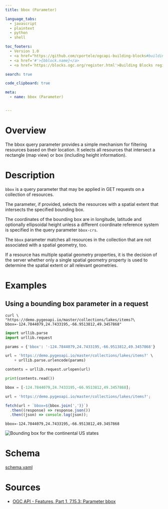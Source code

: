 ```yaml
---
title: bbox (Parameter)

language_tabs:
  - javascript
  - plaintext
  - python
  - shell

toc_footers:
  - Version 1.0
  - <a href="https://github.com/cportele/ogcapi-building-blocks#building-block-maturity">Maturity</a>: Mature
  - <a href='#'>{bblock.name}</a>
  - <a href='https://blocks.ogc.org/register.html'>Building Blocks register</a>

search: true

code_clipboard: true

meta:
  - name: bbox (Parameter)


---
```


# Overview

The bbox query parameter provides a simple mechanism for filtering resources based on their location. It selects all resources that intersect a rectangle (map view) or box (including height information).

# Description

`bbox` is a query parameter that may be applied in GET requests on a collection of resources.

The parameter, if provided, selects the resources with a spatial extent that intersects the specified bounding box.

The coordinates of the bounding box are in longitude, latitude and optionally ellipsoidal height unless a different coordinate reference system is specified in the query parameter `bbox-crs`.

The `bbox` parameter matches all resources in the collection that are not associated with a spatial geometry, too.

If a resource has multiple spatial geometry properties, it is the decision of the server whether only a single spatial geometry property is used to determine the spatial extent or all relevant geometries.


# Examples

## Using a bounding box parameter in a request
```shell
curl \
"https://demo.pygeoapi.io/master/collections/lakes/items?\
bbox=-124.7844079,24.7433195,-66.9513812,49.3457868"
```
```python
import urllib.parse
import urllib.request

params = {'bbox': '-124.7844079,24.7433195,-66.9513812,49.3457868'}

url = 'https://demo.pygeoapi.io/master/collections/lakes/items?' \
    + urllib.parse.urlencode(params)

contents = urllib.request.urlopen(url)

print(contents.read())
```
```javascript
bbox = [-124.7844079,24.7433195,-66.9513812,49.3457868];

url = 'https://demo.pygeoapi.io/master/collections/lakes/items?';

fetch(url + `bbox=${bbox.join(',')}`)
  .then((response) => response.json())
  .then((json) => console.log(json));
```
`bbox=-124.7844079,24.7433195,-66.9513812,49.3457868`

![Bounding box for the continental US states](https://avillar.github.io/bblocks/geo/common/parameters/bbox/assets/example.png)
# Schema

[schema.yaml](https://avillar.github.io/bblocks/geo/common/parameters/bbox/schema.yaml)
# Sources

* [OGC API - Features, Part 1, 7.15.3: Parameter bbox](https://docs.ogc.org/is/17-069r3/17-069r3.html#_parameter_bbox)
